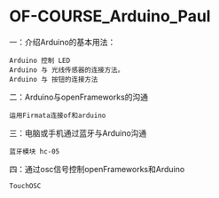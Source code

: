 # OF-COURSE_Arduino_Paul

一：介绍Arduino的基本用法：

	Arduino 控制 LED 
	Arduino 与 光线传感器的连接方法。
	Arduino 与 按钮的连接方法
	
	
二：Arduino与openFrameworks的沟通

	运用Firmata连接of和arduino


三：电脑或手机通过蓝牙与Arduino沟通
	
	蓝牙模块 hc-05

四：通过osc信号控制openFrameworks和Arduino
	
	TouchOSC
	


